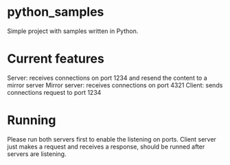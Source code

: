 # python_samples

Simple project with samples written in Python.

# Current features

Server: receives connections on port 1234 and resend the content to a mirror server
Mirror server: receives connections on port 4321
Client: sends connections request to port 1234

# Running

Please run both servers first to enable the listening on ports.
Client server just makes a request and receives a response, should be runned after servers are listening.
